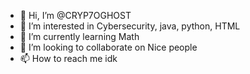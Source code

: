- 👋 Hi, I’m @CRYP7OGHOST
- 👀 I’m interested in Cybersecurity, java, python, HTML
- 🌱 I’m currently learning Math
- 💞️ I’m looking to collaborate on Nice people
- 📫 How to reach me idk

